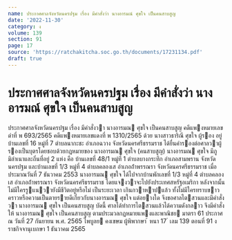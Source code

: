 ```yaml
---
name: ประกาศศาลจังหวัดนครปฐม เรื่อง มีคำสั่งว่า นางอารมณ์ ศุขใจ เป็นคนสาบสูญ
date: '2022-11-30'
category: ง
volume: 139
section: 91
page: 17
source: 'https://ratchakitcha.soc.go.th/documents/17231134.pdf'
draft: true
---
```


# ประกาศศาลจังหวัดนครปฐม เรื่อง มีคำสั่งว่า นางอารมณ์ ศุขใจ เป็นคนสาบสูญ

ประกาศศาลจังหวัดนครปฐม เรื่อง มีคําสั่งวา นางอารมณ ศุขใจ เป็นคนสาบสูญ คดีแพงหมายเลขดําที่ พ 693/2565 คดีแพงหมายเลขแดงที่ พ 1310/2565 ด้วย นางสาวธาริณี ศุขใจ ผู้รอง อยู่บ้านเลขที่ 16 หมู่ที่ 7 ตําบลนากะชะ อําเภอฉวาง จังหวัดนครศรีธรรมราช ได้ยื่นคํารองต่อศาลวาผู้รองเป็นบุตรโดยชอบด้วยกฎหมายของ นางอารมณ ศุขใจ (คนสาบสูญ) นางอารมณ ศุขใจ มีภูมิลําเนาและถิ่นที่อยู่ 2 แห่ง คือ บ้านเลขที่ 48/1 หมู่ที่ 1 ตําบลบางกระทึก อําเภอสามพราน จังหวัดนครปฐม และบ้านเลขที่ 1/3 หมู่ที่ 4 ตําบลคลองเส อําเภอถ้ําพรรณรา จังหวัดนครศรีธรรมราช เมื่อประมาณวันที่ 7 ธันวาคม 2553 นางอารมณ ศุขใจ ได้ไปจากบ้านพักเลขที่ 1/3 หมู่ที่ 4 ตําบลคลองเส อําเภอถ้ําพรรณรา จังหวัดนครศรีธรรมราช โดยแจงวาจะไปยังประเทศสหรัฐอเมริกา หลังจากนั้นไม่มีใครรูแนวายังมีชีวิตอยู่หรือไม่ เป็นระยะเวลา เกินกวาหาปแล้ว ทั้งไม่มีใครทราบขาวคราวหรือความเป็นตายรายดีเกี่ยวกับนางอารมณ ศุขใจ แต่อยางใด จึงขอศาลไตสวนและมีคําสั่งวา นางอารมณ ศุขใจ เป็นคนสาบสูญ บัดนี้ ศาลได้ทําการไตสวนแล้วได้ความดังกลาว จึงมีคําสั่งให้ นางอารมณ ศุขใจ เป็นคนสาบสูญ ตามประมวลกฎหมายแพงและพาณิชย มาตรา 61 ประกาศ ณ วันที่ 27 กันยายน พ.ศ. 2565 ไพบูลย คงเขษม ผู้พิพากษา ้ หนา 17 ่ เลม 139 ตอนที่ 91 ง ราชกิจจานุเบกษา 1 ธันวาคม 2565
